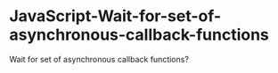 # JavaScript-Wait-for-set-of-asynchronous-callback-functions
Wait for set of asynchronous callback functions?
